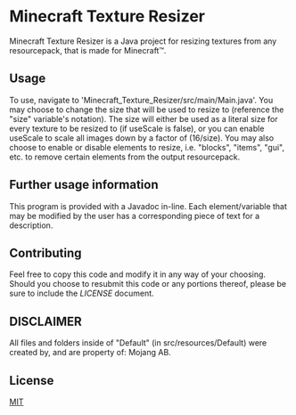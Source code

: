# Minecraft Texture Resizer

Minecraft Texture Resizer is a Java project for resizing textures from any resourcepack, that is made for Minecraft™.

## Usage

To use, navigate to 'Minecraft_Texture_Resizer/src/main/Main.java'. You may choose to change the size that will be used to resize to (reference the "size" variable's notation). The size will either be used as a literal size for every texture to be resized to (if useScale is false), or you can enable useScale to scale all images down by a factor of (16/size). You may also choose to enable or disable elements to resize, i.e. "blocks", "items", "gui", etc. to remove certain elements from the output resourcepack.

## Further usage information
This program is provided with a Javadoc in-line. Each element/variable that may be modified by the user has a corresponding piece of text for a description.

## Contributing
Feel free to copy this code and modify it in any way of your choosing. Should you choose to resubmit this code or any portions thereof, please be sure to include the *LICENSE* document.

## DISCLAIMER
All files and folders inside of "Default" (in src/resources/Default) were created by, and are property of: Mojang AB.

## License
[MIT](https://choosealicense.com/licenses/mit/)
